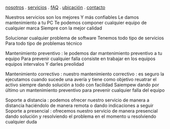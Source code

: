 [nosotros](./nosotros.md) . [servicios](./servicios.md) . [fAQ](fAQ.md) . [ubicación](ubicacion.md) . [contacto](./contacto.md)


Nuestros servicios son los mejores 
Y más confiables
 Le damos mantenimiento a tu PC 
Te podemos componer cualquier equipo de cualquier marca 
Siempre con la mejor calidad 


Solucionar cualquier problema de software 
Tenemos todo tipo de servicios 
Para todo tipo de problemas técnico


Mantenimiento  preventivo :  le podemos dar mantenimiento preventivo a tu equipo 
Para prevenir cualquier falla consiste en trabajar en los equipos equipos intervalos
Y darles preolidad 



Mantenimiento correctivo : nuestro mantenimiento correctivo : es seguro     la ejecutamos cuando sucede una avería y tiene como objetivo reuatrar el activo  siempre dando solución a todo con facilidad
Saiempew dando por último un mantenimiento preventivo para prevenir cualquier falla del equipo 

Soporte a distancia : podemos ofrecer nuestro servicio de manera a distancia haciéndolo de manera remota o dando indicaciones a seguir 
Soporte a presencial :  ofrecemos nuestro servicio de manera presencial dando solución y resolviendo el problema en el momento u resolviendo cualquier duda 
